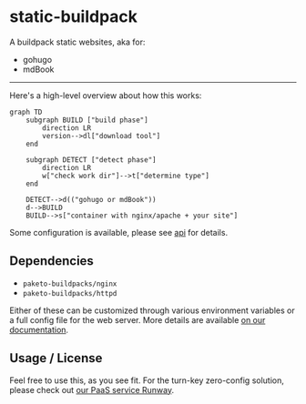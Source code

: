 # static-buildpack

A buildpack static websites, aka for:

* gohugo
* mdBook

---

Here's a high-level overview about how this works:

```mermaid
graph TD
    subgraph BUILD ["build phase"]
        direction LR
        version-->dl["download tool"]
    end

    subgraph DETECT ["detect phase"]
        direction LR
        w["check work dir"]-->t["determine type"]
    end

    DETECT-->d(("gohugo or mdBook"))
    d-->BUILD
    BUILD-->s["container with nginx/apache + your site"]
```

Some configuration is available, please see [api](./api/) for details.

## Dependencies

- `paketo-buildpacks/nginx`
- `paketo-buildpacks/httpd`

Either of these can be customized through various environment variables or a full config file for the web server. More details are available [on our documentation](https://www.runway.horse/docs/recipes/webservers/).

## Usage / License

Feel free to use this, as you see fit. For the turn-key zero-config solution, please check out [our PaaS service Runway](https://www.runway.horse/).